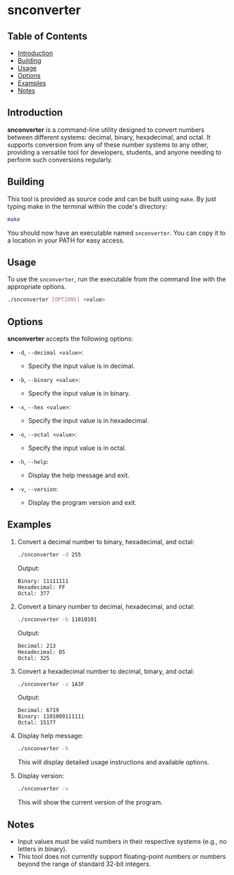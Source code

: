 # snconverter

## Table of Contents

- [Introduction](#introduction)
- [Building](#building)
- [Usage](#usage)
- [Options](#options)
- [Examples](#examples)
- [Notes](#examples)

## Introduction

**snconverter** is a command-line utility designed to convert numbers between
different systems: decimal, binary, hexadecimal, and octal. It supports
conversion from any of these number systems to any other, providing a versatile
tool for developers, students, and anyone needing to perform such conversions
regularly.

## Building

This tool is provided as source code and can be built using `make`. By just
typing make in the terminal within the code's directory:

```bash
make
```

You should now have an executable named `snconverter`. You can copy it to a
location in your PATH for easy access.

## Usage

To use the `snconverter`, run the executable from the command line with the
appropriate options.

```bash
./snconverter [OPTIONS] <value>
```

## Options

**snconverter** accepts the following options:

- `-d`, `--decimal <value>`:
  - Specify the input value is in decimal.

- `-b`, `--binary <value>`:
  - Specify the input value is in binary.

- `-x`, `--hex <value>`:
  - Specify the input value is in hexadecimal.

- `-o`, `--octal <value>`:
  - Specify the input value is in octal.

- `-h`, `--help`:
  - Display the help message and exit.

- `-v`, `--version`:
  - Display the program version and exit.

## Examples

1. Convert a decimal number to binary, hexadecimal, and octal:

    ```bash
    ./snconverter -d 255
    ```

    Output:
    
    ```
    Binary: 11111111
    Hexadecimal: FF
    Octal: 377
    ```

2. Convert a binary number to decimal, hexadecimal, and octal:

    ```bash
    ./snconverter -b 11010101
    ```
    
    Output:
    
    ```
    Decimal: 213
    Hexadecimal: D5
    Octal: 325
    ```

3. Convert a hexadecimal number to decimal, binary, and octal:

    ```bash
    ./snconverter -x 1A3F
    ```
    
    Output:
    
    ```
    Decimal: 6719
    Binary: 1101000111111
    Octal: 15177
    ```

4. Display help message:

    ```bash
    ./snconverter -h
    ```
    
    This will display detailed usage instructions and available options.

5. Display version:

    ```bash
    ./snconverter -v
    ```
    
    This will show the current version of the program.

## Notes

- Input values must be valid numbers in their respective systems (e.g., no
  letters in binary).
- This tool does not currently support floating-point numbers or numbers beyond
  the range of standard 32-bit integers.
